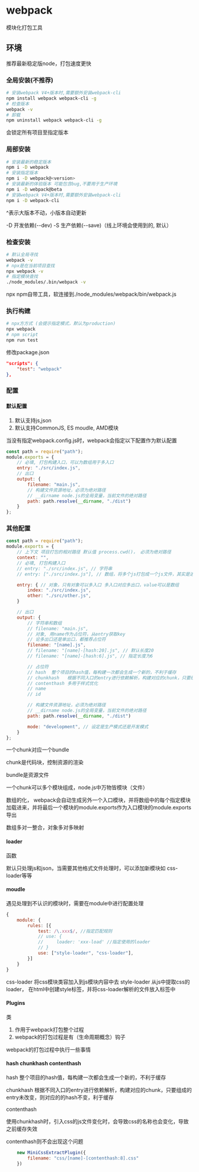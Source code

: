 # webpack

模块化打包工具

## 环境

推荐最新稳定版node，打包速度更快

### 全局安装(不推荐)

```BASH
# 安装webpack V4+版本时,需要额外安装webpack-cli
npm install webpack webpack-cli -g
# 检查版本
webpack -v
# 卸载
npm uninstall webpack webpack-cli -g
```

会锁定所有项目至指定版本

### 局部安装

```BASH
# 安装最新的稳定版本
npm i -D webpack
# 安装指定版本
npm i -D webpack@<version>
# 安装最新的体验版本 可能包含bug,不要用于生产环境
npm i -D webpack@beta
# 安装webpack V4+版本时,需要额外安装webpack-cli
npm i -D webpack-cli
```

^表示大版本不动，小版本自动更新

-D 开发依赖(--dev) 
-S 生产依赖(--save)（线上环境会使用到的, 默认）

### 检查安装

```BASH
# 默认全局寻找
webpack -v 
# npx是在当前项目查找
npx webpack -v 
# 指定模块查找
./node_modules/.bin/webpack -v
```

npx npm自带工具，软连接到./node_modules/webpack/bin/webpack.js

### 执行构建

```BASH
# npx方方式 (会提示指定模式，默认为production)
npx webpack
# npm script
npm run test
```

修改package.json

```json
"scripts": {
    "test": "webpack"
},
```

### 配置

#### 默认配置

1. 默认支持js,json
2. 默认支持CommonJS, ES moudle, AMD模块

当没有指定webpack.config.js时，webpack会指定以下配置作为默认配置

```js
const path = require("path");
module.exports = {
    // 必填, 打包构建入口，可以为数组用于多入口
    entry: "./src/index.js",
    // 出口
    output: {
        filename: "main.js",
        // 构建文件资源地址，必须为绝对路径
        // __dirname node.js的全局变量，当前文件的绝对路径
        path: path.resolve(__dirname, "./dist")
    }
};
```

### 其他配置

```js
const path = require("path");
module.exports = {
    // 上下文 项目打包的相对路径 默认值 process.cwd()， 必须为绝对路径
    context: "",
    // 必填, 打包构建入口
    // entry: "./src/index.js", // 字符串
    // entry: ["./src/index.js"], // 数组，将多个js打包成一个js文件，其实是进行拼接，将两个文件的代码拼接到一个文件中

    entry: { // 对象，只有对象可以多入口 多入口对应多出口，value可以是数组
        index: "./src/index.js",
        other: "./src/other.js",
    }

    // 出口
    output: {
        // 字符串和数组
        // filename: "main.js",
        // 对象, 用name作为占位符，从entry获取key
        // 论多出口还是单出口，都推荐占位符
        filename: "[name].js",
        // filename: "[name]-[hash:20].js", // 默认长度20
        // filename: "[name]-[hash:6].js", // 指定长度为6 

        // 占位符
        // hash  整个项目的hash值，每构建一次都会生成一个新的，不利于缓存
        // chunkhash   根据不同入口的entry进行依赖解析，构建对应的chunk，只要组成的entry未改变，则对应的的hash不变，利于缓存
        // contenthash 多用于样式优化
        // name
        // id

        // 构建文件资源地址，必须为绝对路径
        // __dirname node.js的全局变量，当前文件的绝对路径
        path: path.resolve(__dirname, "./dist")

        mode: "development", // 设定是生产模式还是开发模式
    }
};
```

一个chunk对应一个bundle

chunk是代码块，控制资源的渲染

bundle是资源文件

一个chunk可以多个模块组成，node.js中万物皆模块（文件）

数组的化， webpack会自动生成另外一个入口模块，并将数组中的每个指定模块加载进来，并将最后一个模块的module.exports作为入口模块的module.exports导出

数组多对一整合，对象多对多映射

#### loader

函数

默认只处理js和json，当需要其他格式文件处理时，可以添加新模块如 css-loader等等

#### moudle

遇见处理到不认识的模块时，需要在module中进行配置处理

```js
{
    module: {
        rules: [{
            test: /\.xxx$/, //指定匹配规则
            // use: {
            //     loader: 'xxx-load' //指定使⽤的loader
            // }
            use: ["style-loader", "css-loader"],
        }]
    }
}
```

css-loader 将css模块类容加入到js模块内容中去
style-loader 从js中提取css的loader， 在html中创建style标签，并将css-loader解析的文件放入标签中

#### Plugins

类

1. 作⽤于webpack打包整个过程
2. webpack的打包过程是有（⽣命周期概念）钩⼦

 webpack的打包过程中执行一些事情

#### hash chunkhash contenthash

hash  整个项目的hash值，每构建一次都会生成一个新的，不利于缓存

chunkhash   根据不同入口的entry进行依赖解析，构建对应的chunk，只要组成的entry未改变，则对应的的hash不变，利于缓存

contenthash

使用chunkhash时，引入css的js文件变化时，会导致css的名称也会变化，导致之前缓存失效

contenthash则不会出现这个问题

```js
    new MiniCssExtractPlugin({
        filename: "css/[name]-[contenthash:8].css"
    })
```

